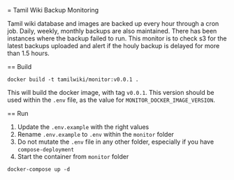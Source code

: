 = Tamil Wiki Backup Monitoring

Tamil wiki database and images are backed up every hour through a cron job. Daily, weekly, monthly backups are also maintained. There has been instances where the backup failed to run. This monitor is to check s3 for the latest backups uploaded and alert if the houly backup is delayed for more than 1.5 hours.

== Build

```
docker build -t tamilwiki/monitor:v0.0.1 .
```

This will build the docker image, with tag `v0.0.1`. This version should be used within the `.env` file, as the value for `MONITOR_DOCKER_IMAGE_VERSION`. 

== Run

1. Update the `.env.example` with the right values
2. Rename `.env.example` to `.env` within the `monitor` folder
3. Do not mutate the `.env` file in any other folder, especially if you have `compose-deployment`
4. Start the container from `monitor` folder 

```
docker-compose up -d
```

